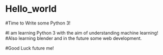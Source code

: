 # Hello_world

#Time to Write some Python 3!

#I am learning Python 3 with the aim of understanding machine learning!
#Also learning blender and in the future some web development.

#Good Luck future me!
